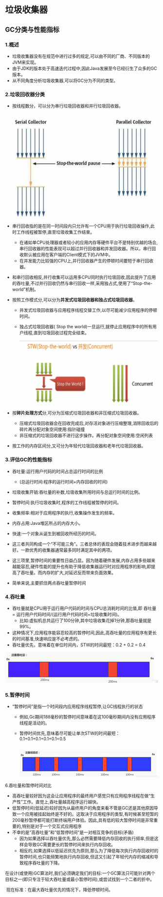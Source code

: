 # 垃圾收集器

## GC分类与性能指标

### 1.概述

- 垃圾收集器没有在规范中进行过多的规定,可以由不同的厂商、不同版本的JVM来实现。
- 由于JDK的版本处于高速迭代过程中,因此Java发展至今已经衍生了众多的GC版本。
- 从不同角度分析垃圾收集器,可以将GC分为不同的类型。

### 2.垃圾回收器分类

- 按线程数分，可以分为串行垃圾回收器和并行垃圾回收器。

 ![image-20210305102349562](img/garbageCollector/image-20210305102349562.png)

- 串行回收指的是在同一时间段内只允许有一个CPU用于执行垃圾回收操作,此时工作线程被暂停,直至垃圾收集工作结束。
  - 在诸如单CPU处理器或者较小的应用内存等硬件平台不是特别优越的场合,串行回收器的性能表现可以超过并行回收器和并发回收器。所以，串行回收默认被应用在客户端的Client模式下的JVM中。
  - 在并发能力比较强的CPU上,并行回收器产生的停顿时间要短于串行回收器。
  
- 和串行回收相反,并行收集可以运用多CPU同时执行垃圾回收,因此提升了应用的吞吐量,不过并行回收仍然与串行回收一样,采用独占式,使用了“Stop-the- world”机制。

- 按照工作模式分,可以分为**并发式垃圾回收器和独占式垃圾回收器**。

  - 并发式垃圾回收器与应用程序线程交替工作,以尽可能减少应用程序的停顿时间。

  - 独占式垃圾回收器( Stop the world)一旦运行,就停止应用程序中的所有用户线程,直到垃圾回收过程完全结束。

    ![image-20210305104258962](img/garbageCollector/image-20210305104258962.png)

- 按**碎片处理方式**分,可分为压缩式垃圾回收器和非压缩式垃圾回收器。

  - 压缩式垃圾回收器会在回收完成后,对存活对象进行压缩整理,消除回收后的碎片再分配对象空间使用:指针碰撞
  - 非压缩式的垃圾回收器不进行这步操作。再分配对象空间使用:空闲列表

- 按工作的内存区间分,又可分为年轻代垃圾回收器和老年代垃圾回收器。

  

### 3.评估GC的性能指标

- 吞吐量:运行用户代码的时间占总运行时间的比例

  - (总运行时间:程序的运行时间+内存回收的时间)

- 垃圾收集开销:吞吐量的补数,垃圾收集所用时间与总运行时间的比例。

- 暂停时间:执行垃圾收集时,程序的工作线程被暂停的时间。

- 收集频率:相对于应用程序的执行,收集操作发生的频率。

- 内存占用:Java堆区所占的内存大小。

- 快速:一个对象从诞生到被回收所经历的时间。

- 这三者共同构成一个“不可能三角”。三者总体的表现会随着技术进步而越来越好。一款优秀的收集器通常最多同时满足其中的两项。

- 这三项里,暂停时间的重要性日益凸显。因为随着硬件发展,内存占用多些越来越能容忍,硬件性能的提升也有助于降低收集器运行时对应用程序的影响,即提高了吞吐量。而内存的扩大,对延迟反而带来负面效果。

- 简单来说,主要抓住两点吞吐量暂停时间

### 4.吞吐量 

- 吞吐量就是CPU用于运行用户代码的时间与CPU总消耗时间的比值,即 吞吐量 = 运行用户代码时间/(运行用户代码时间+垃圾收集时间)。
  - 比如:虚拟机总共运行了100分钟,其中垃圾收集花掉1分钟,那吞吐量就是99%。
- 这种情况下,应用程序能容忍较高的暂停时间,因此,高吞吐量的应用程序有更长的时间基准,快速响应是不必考虑的。
- 吞吐量优先，意味着在单位时间内，STW的时间最短：0.2 + 0.2 = 0.4

![image-20210305105138069](img/garbageCollector/image-20210305105138069.png)

###  5.暂停时间

- “暂停时间”是指一个时间段内应用程序线程暂停,让GC线程执行的状态

  - 例如,Gc期间188毫秒的暂停时间意味着在这100毫秒期间内没有应用程序线程是活动的。

  - 暂停时间优先,意味着尽可能让单次STW的时间最短： 0.1+0.1+0.1+0.1+0.1=0.5

    ![image-20210305105410249](img/garbageCollector/image-20210305105410249.png)

 6.吞吐量和暂停时间对比

- 高吞吐量较好因为这会让应用程序的最终用户感觉只有应用程序线程在做“生产性”工作。直觉上,吞吐量越高程序运行越快。
- 低暂停时间(低延迟)较好因为从最终用户的角度来看不管是GC还是其他原因导致一个应用被挂起始终是不好的。这取决于应用程序的类型,有时候甚至短暂的200毫秒暂停都可能打断终端用户体验。因此,具有低的较大暂停时间是非常重要的,特别是对于一个交互式应用程序
- 不幸的是”高吞吐量”和”低暂停时间”是一对相互竞争的目标(矛盾)
  - 因为如果选择以吞吐量优先,那么必然需要降低内存回收的执行频率,但是这样会导致GC需要更长的暂停时间来执行内存回收。
  - 相反的,如果选择以低延迟优先为原则,那么为了降低每次执行内存回收时的暂停时间,也只能频繁地执行内存回收,但这又引起了年轻代内存的缩减和导致程序吞吐量的下降。

​       在设计(或使用)GC算法时,我们必须确定我们的目标:一个GC算法只可能针对两个目标之一(即只专注于较大吞吐量或最小暂停时间),或尝试找到一个二者的折中。

​        现在标准：在最大吞吐量优先的情况下，降低停顿时间。